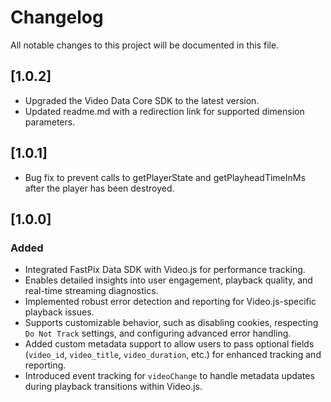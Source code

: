 # Changelog

All notable changes to this project will be documented in this file.

## [1.0.2]
- Upgraded the Video Data Core SDK to the latest version.
- Updated readme.md with a redirection link for supported dimension parameters.

## [1.0.1]
- Bug fix to prevent calls to getPlayerState and getPlayheadTimeInMs after the player has been destroyed.

## [1.0.0]

### Added
  - Integrated FastPix Data SDK with Video.js for performance tracking.
  - Enables detailed insights into user engagement, playback quality, and real-time streaming diagnostics.
  - Implemented robust error detection and reporting for Video.js-specific playback issues.
  - Supports customizable behavior, such as disabling cookies, respecting `Do Not Track` settings, and configuring advanced error handling.
  - Added custom metadata support to allow users to pass optional fields (`video_id`, `video_title`, `video_duration`, etc.) for enhanced tracking and reporting.
  - Introduced event tracking for `videoChange` to handle metadata updates during playback transitions within Video.js.
